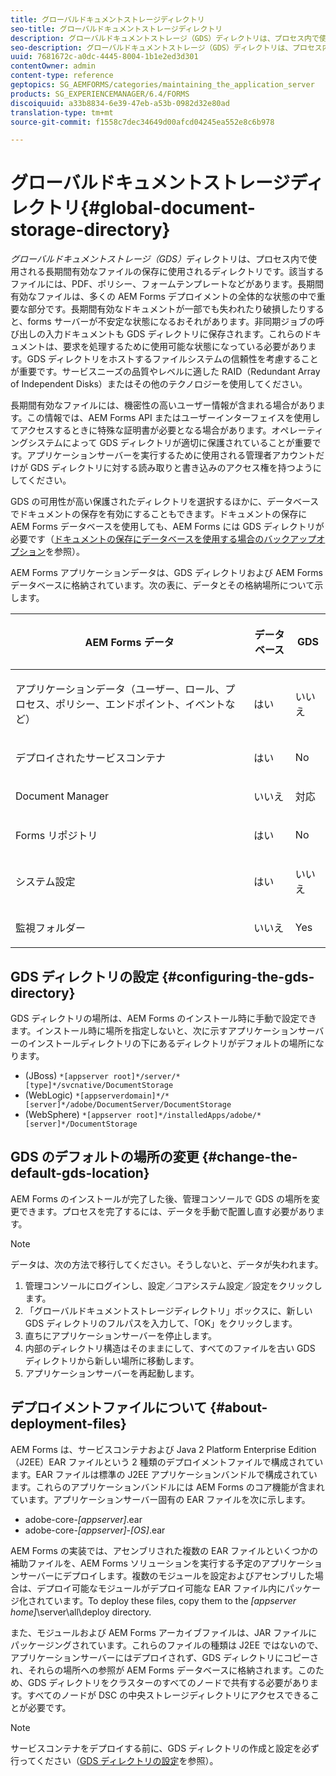 ```yaml
---
title: グローバルドキュメントストレージディレクトリ
seo-title: グローバルドキュメントストレージディレクトリ
description: グローバルドキュメントストレージ（GDS）ディレクトリは、プロセス内で使用される長期間有効なファイルの保存に使用されるディレクトリです。
seo-description: グローバルドキュメントストレージ（GDS）ディレクトリは、プロセス内で使用される長期間有効なファイルの保存に使用されるディレクトリです。
uuid: 7681672c-a0dc-4445-8004-1b1e2ed3d301
contentOwner: admin
content-type: reference
geptopics: SG_AEMFORMS/categories/maintaining_the_application_server
products: SG_EXPERIENCEMANAGER/6.4/FORMS
discoiquuid: a33b8834-6e39-47eb-a53b-0982d32e80ad
translation-type: tm+mt
source-git-commit: f1558c7dec34649d00afcd04245ea552e8c6b978

---
```



# グローバルドキュメントストレージディレクトリ{#global-document-storage-directory}

*グローバルドキュメントストレージ（GDS）*&#x200B;ディレクトリは、プロセス内で使用される長期間有効なファイルの保存に使用されるディレクトリです。該当するファイルには、PDF、ポリシー、フォームテンプレートなどがあります。長期間有効なファイルは、多くの AEM Forms デプロイメントの全体的な状態の中で重要な部分です。長期間有効なドキュメントが一部でも失われたり破損したりすると、forms サーバーが不安定な状態になるおそれがあります。非同期ジョブの呼び出しの入力ドキュメントも GDS ディレクトリに保存されます。これらのドキュメントは、要求を処理するために使用可能な状態になっている必要があります。GDS ディレクトリをホストするファイルシステムの信頼性を考慮することが重要です。サービスニーズの品質やレベルに適した RAID（Redundant Array of Independent Disks）またはその他のテクノロジーを使用してください。

長期間有効なファイルには、機密性の高いユーザー情報が含まれる場合があります。この情報では、AEM Forms API またはユーザーインターフェイスを使用してアクセスするときに特殊な証明書が必要となる場合があります。オペレーティングシステムによって GDS ディレクトリが適切に保護されていることが重要です。アプリケーションサーバーを実行するために使用される管理者アカウントだけが GDS ディレクトリに対する読み取りと書き込みのアクセス権を持つようにしてください。

GDS の可用性が高い保護されたディレクトリを選択するほかに、データベースでドキュメントの保存を有効にすることもできます。ドキュメントの保存に AEM Forms データベースを使用しても、AEM Forms には GDS ディレクトリが必要です（[ドキュメントの保存にデータベースを使用する場合のバックアップオプション](/help/forms/using/admin-help/files-back-recover.md#backup-options-when-database-is-used-for-document-storage)を参照）。

AEM Forms アプリケーションデータは、GDS ディレクトリおよび AEM Forms データベースに格納されています。次の表に、データとその格納場所について示します。

<table> 
 <thead> 
  <tr> 
   <th><p>AEM Forms データ</p></th> 
   <th><p>データベース</p></th> 
   <th><p>GDS</p></th> 
  </tr> 
 </thead> 
 <tbody>
  <tr> 
   <td><p>アプリケーションデータ（ユーザー、ロール、プロセス、ポリシー、エンドポイント、イベントなど）</p></td> 
   <td><p>はい</p></td> 
   <td><p>いいえ</p></td> 
  </tr> 
  <tr> 
   <td><p>デプロイされたサービスコンテナ</p></td> 
   <td><p>はい</p></td> 
   <td><p>No</p></td> 
  </tr> 
  <tr> 
   <td><p>Document Manager </p></td> 
   <td><p>いいえ</p></td> 
   <td><p>対応</p></td> 
  </tr> 
  <tr> 
   <td><p>Forms リポジトリ</p></td> 
   <td><p>はい</p></td> 
   <td><p>No</p></td> 
  </tr> 
  <tr> 
   <td><p>システム設定</p></td> 
   <td><p>はい</p></td> 
   <td><p>いいえ</p></td> 
  </tr> 
  <tr> 
   <td><p>監視フォルダー</p></td> 
   <td><p>いいえ</p></td> 
   <td><p>Yes</p></td> 
  </tr> 
 </tbody> 
</table>

## GDS ディレクトリの設定 {#configuring-the-gds-directory}

GDS ディレクトリの場所は、AEM Forms のインストール時に手動で設定できます。インストール時に場所を指定しないと、次に示すアプリケーションサーバーのインストールディレクトリの下にあるディレクトリがデフォルトの場所になります。

* (JBoss) `*[appserver root]*/server/*[type]*/svcnative/DocumentStorage`
* (WebLogic) `*[appserverdomain]*/*[server]*/adobe/DocumentServer/DocumentStorage`
* (WebSphere) `*[appserver root]*/installedApps/adobe/*[server]*/DocumentStorage`

## GDS のデフォルトの場所の変更 {#change-the-default-gds-location}

AEM Forms のインストールが完了した後、管理コンソールで GDS の場所を変更できます。プロセスを完了するには、データを手動で配置し直す必要があります。

>[!NOTE]
>
>データは、次の方法で移行してください。そうしないと、データが失われます。

1. 管理コンソールにログインし、設定／コアシステム設定／設定をクリックします。
1. 「グローバルドキュメントストレージディレクトリ」ボックスに、新しい GDS ディレクトリのフルパスを入力して、「OK」をクリックします。
1. 直ちにアプリケーションサーバーを停止します。
1. 内部のディレクトリ構造はそのままにして、すべてのファイルを古い GDS ディレクトリから新しい場所に移動します。
1. アプリケーションサーバーを再起動します。

## デプロイメントファイルについて {#about-deployment-files}

AEM Forms は、サービスコンテナおよび Java 2 Platform Enterprise Edition（J2EE）EAR ファイルという 2 種類のデプロイメントファイルで構成されています。EAR ファイルは標準の J2EE アプリケーションバンドルで構成されています。これらのアプリケーションバンドルには AEM Forms のコア機能が含まれています。アプリケーションサーバー固有の EAR ファイルを次に示します。

* adobe-core-*[appserver]*.ear
* adobe-core-*[appserver]*-*[OS]*.ear

AEM Forms の実装では、アセンブリされた複数の EAR ファイルといくつかの補助ファイルを、AEM Forms ソリューションを実行する予定のアプリケーションサーバーにデプロイします。複数のモジュールを設定およびアセンブリした場合は、デプロイ可能なモジュールがデプロイ可能な EAR ファイル内にパッケージ化されています。To deploy these files, copy them to the *[appserver home]*\server\all\deploy directory.

また、モジュールおよび AEM Forms アーカイブファイルは、JAR ファイルにパッケージングされています。これらのファイルの種類は J2EE ではないので、アプリケーションサーバーにはデプロイされず、GDS ディレクトリにコピーされ、それらの場所への参照が AEM Forms データベースに格納されます。このため、GDS ディレクトリをクラスターのすべてのノードで共有する必要があります。すべてのノードが DSC の中央ストレージディレクトリにアクセスできることが必要です。

>[!NOTE]
>
>サービスコンテナをデプロイする前に、GDS ディレクトリの作成と設定を必ず行ってください（[GDS ディレクトリの設定](global-document-storage-directory.md#configuring-the-gds-directory)を参照）。

